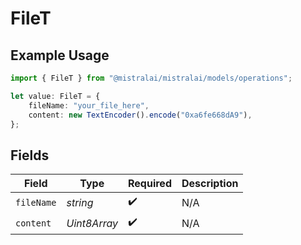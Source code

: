 # FileT

## Example Usage

```typescript
import { FileT } from "@mistralai/mistralai/models/operations";

let value: FileT = {
    fileName: "your_file_here",
    content: new TextEncoder().encode("0xa6fe668dA9"),
};
```

## Fields

| Field              | Type               | Required           | Description        |
| ------------------ | ------------------ | ------------------ | ------------------ |
| `fileName`         | *string*           | :heavy_check_mark: | N/A                |
| `content`          | *Uint8Array*       | :heavy_check_mark: | N/A                |
